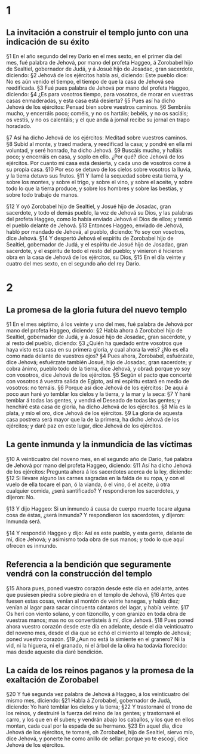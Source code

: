 # 1 
## La invitación a construir el templo junto con una indicación de su éxito
§1 En el año segundo del rey Darío en el mes sexto, en el primer día del mes, fué palabra de Jehová, por mano del profeta Haggeo, á Zorobabel hijo de Sealtiel, gobernador de Judá, y á Josué hijo de Josadac, gran sacerdote, diciendo: 
§2 Jehová de los ejércitos habla así, diciendo: Este pueblo dice: No es aún venido el tiempo, el tiempo de que la casa de Jehová sea reedificada. 
§3 Fué pues palabra de Jehová por mano del profeta Haggeo, diciendo: 
§4 ¿Es para vosotros tiempo, para vosotros, de morar en vuestras casas enmaderadas, y esta casa está desierta? 
§5 Pues así ha dicho Jehová de los ejércitos: Pensad bien sobre vuestros caminos. 
§6 Sembráis mucho, y encerráis poco; coméis, y no os hartáis; bebéis, y no os saciáis; os vestís, y no os calentáis; y el que anda á jornal recibe su jornal en trapo horadado.

§7 Así ha dicho Jehová de los ejércitos: Meditad sobre vuestros caminos. 
§8 Subid al monte, y traed madera, y reedificad la casa; y pondré en ella mi voluntad, y seré honrado, ha dicho Jehová. 
§9 Buscáis mucho, y halláis poco; y encerráis en casa, y soplo en ello. ¿Por qué? dice Jehová de los ejércitos. Por cuanto mi casa está desierta, y cada uno de vosotros corre á su propia casa. 
§10 Por eso se detuvo de los cielos sobre vosotros la lluvia, y la tierra detuvo sus frutos. 
§11 Y llamé la sequedad sobre esta tierra, y sobre los montes, y sobre el trigo, y sobre el vino, y sobre el aceite, y sobre todo lo que la tierra produce, y sobre los hombres y sobre las bestias, y sobre todo trabajo de manos.

§12 Y oyó Zorobabel hijo de Sealtiel, y Josué hijo de Josadac, gran sacerdote, y todo el demás pueblo, la voz de Jehová su Dios, y las palabras del profeta Haggeo, como lo había enviado Jehová el Dios de ellos; y temió el pueblo delante de Jehová. 
§13 Entonces Haggeo, enviado de Jehová, habló por mandado de Jehová, al pueblo, diciendo: Yo soy con vosotros, dice Jehová. 
§14 Y despertó Jehová el espíritu de Zorobabel hijo de Sealtiel, gobernador de Judá, y el espíritu de Josué hijo de Josadac, gran sacerdote, y el espíritu de todo el resto del pueblo; y vinieron é hicieron obra en la casa de Jehová de los ejércitos, su Dios, 
§15 En el día veinte y cuatro del mes sexto, en el segundo año del rey Darío. 

# 2 
## La promesa de la gloria futura del nuevo templo
§1 En el mes séptimo, á los veinte y uno del mes, fué palabra de Jehová por mano del profeta Haggeo, diciendo: 
§2 Habla ahora á Zorobabel hijo de Sealtiel, gobernador de Judá, y á Josué hijo de Josadac, gran sacerdote, y al resto del pueblo, diciendo: 
§3 ¿Quién ha quedado entre vosotros que haya visto esta casa en su primera gloria, y cual ahora la veis? ¿No es ella como nada delante de vuestros ojos? 
§4 Pues ahora, Zorobabel, esfuérzate, dice Jehová; esfuérzate también Josué, hijo de Josadac, gran sacerdote; y cobra ánimo, pueblo todo de la tierra, dice Jehová, y obrad: porque yo soy con vosotros, dice Jehová de los ejércitos. 
§5 Según el pacto que concerté con vosotros á vuestra salida de Egipto, así mi espíritu estará en medio de vosotros: no temáis. 
§6 Porque así dice Jehová de los ejércitos: De aquí á poco aun haré yo temblar los cielos y la tierra, y la mar y la seca: 
§7 Y haré temblar á todas las gentes, y vendrá el Deseado de todas las gentes; y henchiré esta casa de gloria, ha dicho Jehová de los ejércitos. 
§8 Mía es la plata, y mío el oro, dice Jehová de los ejércitos. 
§9 La gloria de aquesta casa postrera será mayor que la de la primera, ha dicho Jehová de los ejércitos; y daré paz en este lugar, dice Jehová de los ejércitos.

## La gente inmunda y la inmundicia de las víctimas
§10 A veinticuatro del noveno mes, en el segundo año de Darío, fué palabra de Jehová por mano del profeta Haggeo, diciendo: 
§11 Así ha dicho Jehová de los ejércitos: Pregunta ahora á los sacerdotes acerca de la ley, diciendo: 
§12 Si llevare alguno las carnes sagradas en la falda de su ropa, y con el vuelo de ella tocare el pan, ó la vianda, ó el vino, ó el aceite, ú otra cualquier comida, ¿será santificado? Y respondieron los sacerdotes, y dijeron: No.

§13 Y dijo Haggeo: Si un inmundo á causa de cuerpo muerto tocare alguna cosa de éstas, ¿será inmunda? Y respondieron los sacerdotes, y dijeron: Inmunda será.

§14 Y respondió Haggeo y dijo: Así es este pueblo, y esta gente, delante de mí, dice Jehová; y asimismo toda obra de sus manos; y todo lo que aquí ofrecen es inmundo.

## Referencia a la bendición que seguramente vendrá con la construcción del templo
§15 Ahora pues, poned vuestro corazón desde este día en adelante, antes que pusiesen piedra sobre piedra en el templo de Jehová, 
§16 Antes que fuesen estas cosas, venían al montón de veinte hanegas, y había diez; venían al lagar para sacar cincuenta cántaros del lagar, y había veinte. 
§17 Os herí con viento solano, y con tizoncillo, y con granizo en toda obra de vuestras manos; mas no os convertisteis á mí, dice Jehová. 
§18 Pues poned ahora vuestro corazón desde este día en adelante, desde el día veinticuatro del noveno mes, desde el día que se echó el cimiento al templo de Jehová; poned vuestro corazón. 
§19 ¿Aun no está la simiente en el granero? Ni la vid, ni la higuera, ni el granado, ni el árbol de la oliva ha todavía florecido: mas desde aqueste día daré bendición.

## La caída de los reinos paganos y la promesa de la exaltación de Zorobabel
§20 Y fué segunda vez palabra de Jehová á Haggeo, á los veinticuatro del mismo mes, diciendo: 
§21 Habla á Zorobabel, gobernador de Judá, diciendo: Yo haré temblar los cielos y la tierra; 
§22 Y trastornaré el trono de los reinos, y destruiré la fuerza del reino de las gentes; y trastornaré el carro, y los que en él suben; y vendrán abajo los caballos, y los que en ellos montan, cada cual por la espada de su hermano. 
§23 En aquel día, dice Jehová de los ejércitos, te tomaré, oh Zorobabel, hijo de Sealtiel, siervo mío, dice Jehová, y ponerte he como anillo de sellar: porque yo te escogí, dice Jehová de los ejércitos. 